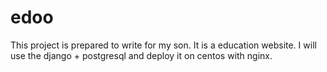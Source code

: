 # edoo
This project is prepared to write for my son. It is a education website. I will use the django + postgresql and deploy it on centos with nginx.
